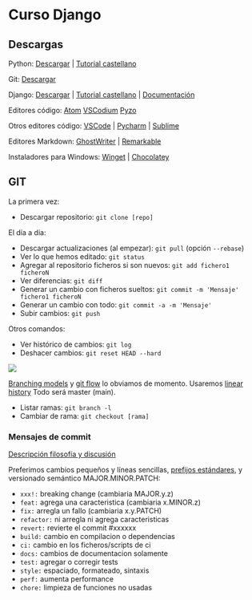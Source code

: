 # Curso Django

## Descargas

Python: [Descargar](https://www.python.org/downloads/) | 
[Tutorial castellano](https://docs.python.org/es/3/tutorial/index.html)

Git: [Descargar](https://git-scm.com/download/)

Django: [Descargar](https://www.djangoproject.com/download/) |
[Tutorial castellano](https://docs.djangoproject.com/es/4.0/intro/) |
[Documentación](https://docs.djangoproject.com/es/4.0/)

Editores código: [Atom](https://atom.io/) [VSCodium](https://vscodium.com/) [Pyzo](https://pyzo.org/)

Otros editores código: [VSCode](https://code.visualstudio.com/) | 
[Pycharm](https://www.jetbrains.com/pycharm/) |
[Sublime](https://www.sublimetext.com/)

Editores Markdown: [GhostWriter](https://wereturtle.github.io/ghostwriter/) |
[Remarkable](https://remarkableapp.github.io/)

Instaladores para Windows: [Winget](https://github.com/microsoft/winget-cli) |
[Chocolatey](https://community.chocolatey.org/packages) 


## GIT

La primera vez:

* Descargar repositorio: `git clone [repo]`

El día a dia:

* Descargar actualizaciones (al empezar): `git pull` (opción `--rebase`)
* Ver lo que hemos editado: `git status`
* Agregar al repositorio ficheros si son nuevos: `git add fichero1 ficheroN`
* Ver diferencias: `git diff`
* Generar un cambio con ficheros sueltos: `git commit -m 'Mensaje' fichero1 ficheroN`
* Generar un cambio con todo: `git commit -a -m 'Mensaje'`
* Subir cambios: `git push`

Otros comandos:

* Ver histórico de cambios: `git log`
* Deshacer cambios: `git reset HEAD --hard`

![](https://miro.medium.com/max/5416/1*cnADY2zzrb0gEZqUkV6gxQ.png)

[Branching models](https://duckduckgo.com/?q=branching+models+git&iar=images) y [git flow](https://duckduckgo.com/?q=git+flow&iar=images) lo obviamos de momento. Usaremos [linear history](https://duckduckgo.com/?q=git+linear+history&iar=images) Todo será master (main).

* Listar ramas: `git branch -l`
* Cambiar de rama:  `git checkout [rama]`


### Mensajes de commit

[Descripción filosofía y discusión](https://salferrarello.com/rules-for-writing-git-commit-messages/)

Preferimos cambios pequeños y líneas sencillas, [prefijos estándares](https://www.conventionalcommits.org/en/v1.0.0/#summary), y versionado semántico MAJOR.MINOR.PATCH:

* `xxx!:` breaking change (cambiaria MAJOR.y.z)
* `feat:` agrega una caracteristica (cambiaria x.MINOR.z)
* `fix:` arregla un fallo (cambiaria x.y.PATCH)
* `refactor:` ni arregla ni agrega caracteristicas
* `revert:` revierte el commit #xxxxxx
* `build:` cambio en compilacion o dependencias
* `ci:` cambio en los ficheros/scripts de ci
* `docs:` cambios de documentacion solamente
* `test:` agregar o corregir tests
* `style:` espaciado, formateado, sintaxis
* `perf:` aumenta performance
* `chore:` limpieza de funciones no usadas

